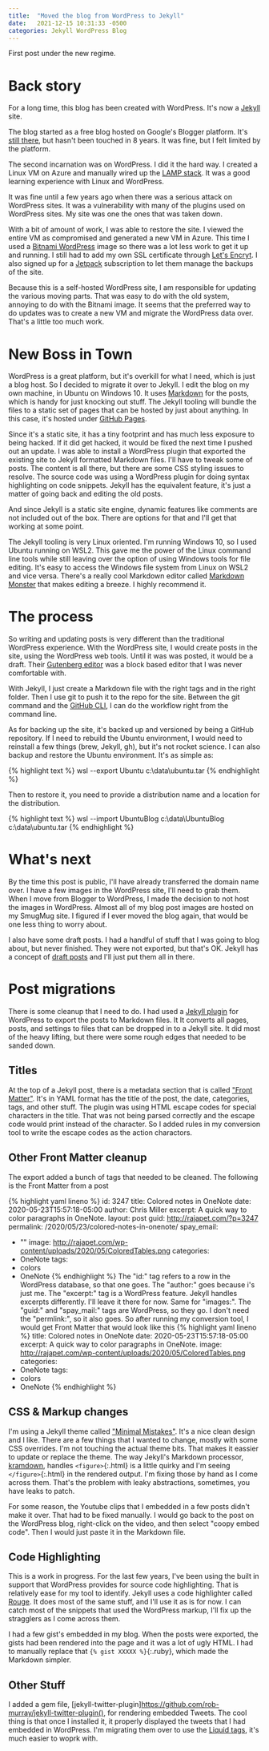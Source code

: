 ```yaml
---
title:  "Moved the blog from WordPress to Jekyll"
date:   2021-12-15 10:31:33 -0500
categories: Jekyll WordPress Blog
---
```

First post under the new regime.

# Back story

For a long time, this blog has been created with WordPress. It's now a <a href="https://jekyllrb.com/" target="_blank">Jekyll</a> site.

The blog started as a free blog hosted on Google's Blogger platform. It's <a href="http://anotherlab.blogspot.com/" target="_blank">still there</a>, but hasn't been touched in 8 years. It was fine, but I felt limited by the platform. 

The second incarnation was on WordPress. I did it the hard way. I created a Linux VM on Azure and manually wired up the <a href="https://en.wikipedia.org/wiki/LAMP_(software_bundle)" target="_blank">LAMP stack</a>. It was a good learning experience with Linux and WordPress.

It was fine until a few years ago when there was a serious attack on WordPress sites. It was a vulnerability with many of the plugins used on WordPress sites. My site was one the ones that was taken down.

With a bit of amount of work, I was able to restore the site. I viewed the entire VM as compromised and generated a new VM in Azure. This time I used a <a href="https://bitnami.com/stack/wordpress" target="_blank">Bitnami WordPress</a> image so there was a lot less work to get it up and running. I still had to add my own SSL certificate through <a href="https://letsencrypt.org/" target="_blank">Let's Encryt</a>. I also signed up for a <a href="jetpack.com/upgrade/backup/" target="_blank">Jetpack</a> subscription to let them manage the backups of the site.

Because this is a self-hosted WordPress site, I am responsible for updating the various moving parts. That was easy to do with the old system, annoying to do with the Bitnami image. It seems that the preferred way to do updates was to create a new VM and migrate the WordPress data over. That's a little too much work.

# New Boss in Town
WordPress is a great platform, but it's overkill for what I need, which is just a blog host. So I decided to migrate it over to Jekyll. I edit the blog on my own machine, in Ubuntu on Windows 10. It uses <a href="https://www.markdownguide.org/" target="_blank">Markdown</a> for the posts, which is handy for just knocking out stuff. The Jekyll tooling will bundle the files to a static set of pages that can be hosted by just about anything. In this case, it's hosted under <a href="https://pages.github.com/" target="_blank">GitHub Pages</a>.

Since it's a static site, it has a tiny footprint and has much less exposure to being hacked. If it did get hacked, it would be fixed the next time I pushed out an update. I was able to install a WordPress plugin that exported the existing site to Jekyll formatted Markdown files. I'll have to tweak some of posts. The content is all there, but there are some CSS styling issues to resolve. The source code was using a WordPress plugin for doing syntax highlighting on code snippets. Jekyll has the equivalent feature, it's just a matter of going back and editing the old posts.

And since Jekyll is a static site engine, dynamic features like comments are not included out of the box. There are options for that and I'll get that working at some point.

The Jekyll tooling is very Linux oriented. I'm running Windows 10, so I used Ubuntu running on WSL2. This gave me the power of the Linux command line tools while still leaving over the option of using Windows tools for file editing. It's easy to access the Windows file system from Linux on WSL2 and vice versa. There's a really cool Markdown editor called <a href="markdownmonster.west-wind.com" target="_blank">Markdown Monster</a> that makes editing a breeze. I highly recommend it.

# The process
So writing and updating posts is very different than the traditional WordPress experience. With the WordPress site, I would create posts in the site, using the WordPress web tools. Until it was was posted, it would be a draft. Their <a href="https://wordpress.org/gutenberg/" target="_blank">Gutenberg editor</a> was a block based editor that I was never comfortable with.

With Jekyll, I just create a Markdown file with the right tags and in the right folder. Then I use git to push it to the repo for the site. Between the git command and the <a href="https://github.com/cli/cli" target="_blank">GitHub CLI</a>, I can do the workflow right from the command line.

As for backing up the site, it's backed up and versioned by being a GitHub repository. If I need to rebuild the Ubuntu environment, I would need to reinstall a few things (brew, Jekyll, gh), but it's not rocket science. I can also backup and restore the Ubuntu environment. It's as simple as:

{% highlight text %}
wsl --export Ubuntu c:\data\ubuntu.tar
{% endhighlight %}

Then to restore it, you need to provide a distribution name and a location for the distribution.

{% highlight text %}
wsl --import UbuntuBlog c:\data\UbuntuBlog c:\data\ubuntu.tar
{% endhighlight %}

# What's next
By the time this post is public, I'll have already transferred the domain name over. I have a few images in the WordPress site, I'll need to grab them. When I move from Blogger to WordPress, I made the decision to not host the images in WordPress. Almost all of my blog post images are hosted on my SmugMug site. I figured if I ever moved the blog again, that would be one less thing to worry about.

I also have some draft posts. I had a handful of stuff that I was going to blog about, but never finished. They were not exported, but that's OK. Jekyll has a concept of <a href="https://jekyllrb.com/docs/posts/" target="_blank">draft posts</a> and I'll just put them all in there.

# Post migrations
There is some cleanup that I need to do. I had used a [Jekyll plugin](https://github.com/benbalter/wordpress-to-jekyll-exporter) for WordPress to export the posts to Markdown files. It It converts all pages, posts, and settings to files that can be dropped in to a Jekyll site. It did most of the heavy lifting, but there were some rough edges that needed to be sanded down.

## Titles
At the top of a Jekyll post, there is a metadata section that is called ["Front Matter"](https://jekyllrb.com/docs/front-matter/). It's in YAML format has the title of the post, the date, categories, tags, and other stuff. The plugin was using HTML escape codes for special characters in the title. That was not being parsed correctly and the escape code would print instead of the character. So I added rules in my conversion tool to write the escape codes as the action charactors.

## Other Front Matter cleanup
The export added a bunch of tags that needed to be cleaned. The following is the Front Matter from a post

{% highlight yaml lineno %}
id: 3247
title: Colored notes in OneNote
date: 2020-05-23T15:57:18-05:00
author: Chris Miller
excerpt: A quick way to color paragraphs in OneNote.
layout: post
guid: http://rajapet.com/?p=3247
permalink: /2020/05/23/colored-notes-in-onenote/
spay_email:
  - ""
image: http://rajapet.com/wp-content/uploads/2020/05/ColoredTables.png
categories:
  - OneNote
tags:
  - colors
  - OneNote
{% endhighlight %}
The "id:" tag refers to a row in the WordPress database, so that one goes. The "author:" goes because i's just me. The "excerpt:" tag is a WordPress feature. Jekyll handles excerpts differently. I'll leave it there for now. Same for "images:". The "guid:" and "spay_mail:" tags are WordPress, so they go. I don't need the "permlink:", so it also goes. So after running my conversion tool, I would get Front Matter that would look like this
{% highlight yaml lineno %}
title: Colored notes in OneNote
date: 2020-05-23T15:57:18-05:00
excerpt: A quick way to color paragraphs in OneNote.
image: http://rajapet.com/wp-content/uploads/2020/05/ColoredTables.png
categories:
  - OneNote
tags:
  - colors
  - OneNote
{% endhighlight %}

## CSS & Markup changes
I'm using a Jekyll theme called ["Minimal Mistakes"](https://mmistakes.github.io/minimal-mistakes/). It's a nice clean design and I like. There are a few things that I wanted to change, mostly with some CSS overrides. I'm not touching the actual theme bits. That makes it eassier to update or replace the theme. The way Jekyll's Markdown processor, [kramdown](https://kramdown.gettalong.org/index.html), handles `<figure>`{:.html} is a little quirky and I'm seeing `</figure>`{:.html} in the rendered output. I'm fixing those by hand as I come across them. That's the problem with leaky abstractions, sometimes, you have leaks to patch.

For some reason, the Youtube clips that I embedded in a few posts didn't make it over. That had to be fixed manually. I would go back to the post on the WordPress blog, right-click on the video, and then select "coopy embed code". Then I would just paste it in the Markdown file.
## Code Highlighting
This is a work in progress. For the last few years, I've been using the built in support that WordPress provides for source code highlighting. That is relatively ease for my tool to identify. Jekyll uses a code highlighter called [Rouge](http://rouge.jneen.net/). It does most of the same stuff, and I'll use it as is for now. I can catch most of the snippets that used the WordPress markup, I'll fix up the stragglers as I come across them.

I had a few gist's embedded in my blog. When the posts were exported, the gists had been rendered into the page and it was a lot of ugly HTML. I had to manually replace that `{% gist XXXXX %}`{:.ruby}, which made the Markdown simpler.

## Other Stuff
I added a gem file, [jekyll-twitter-plugin]https://github.com/rob-murray/jekyll-twitter-plugin(), for rendering embedded Tweets. The cool thing is that once I installed it, it properly displayed the tweets that I had embedded in WordPress. I'm migrating them over to use the [Liquid tags](https://jekyllrb.com/docs/step-by-step/02-liquid/), it's much easier to woprk with.
